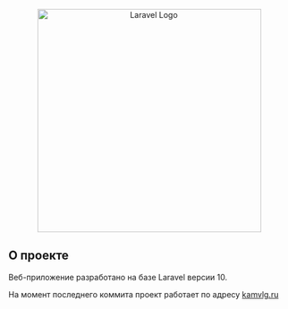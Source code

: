 <p align="center"><a href="https://laravel.com" target="_blank"><img src="https://raw.githubusercontent.com/laravel/art/master/logo-lockup/5%20SVG/2%20CMYK/1%20Full%20Color/laravel-logolockup-cmyk-red.svg" width="400" alt="Laravel Logo"></a></p>

## О проекте

Веб-приложение разработано на базе Laravel версии 10. 

На момент последнего коммита проект работает по адресу [kamvlg.ru](https://www.kamvlg.ru/)


